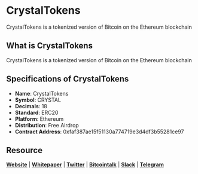 # CrystalTokens
CrystalTokens is a tokenized version of Bitcoin on the Ethereum blockchain

## What is CrystalTokens
CrystalTokens is a tokenized version of Bitcoin on the Ethereum blockchain

## Specifications of CrystalTokens
* **Name**: CrystalTokens
* **Symbol**: CRYSTAL
* **Decimals**: 18
* **Standard**: ERC20 
* **Platform**: Ethereum
* **Distribution**: Free Airdrop
* **Contract Address**: 0xfaf387ae15f51130a774719e3d4df3b55281ce97
## Resource
**[Website](https://crystaltokens.net)** | **[Whitepaper](https://crystaltokens.net/whitepaper.pdf)** | **[Twitter](https://twitter.com/crystal_tokens)**  | **[Bitcointalk](https://bitcointalk.org/index.php?topic=4963680.0)** | **[Slack](https://crystaltokens.slack.com)** | **[Telegram](https://t.me/crystaltokens)**

